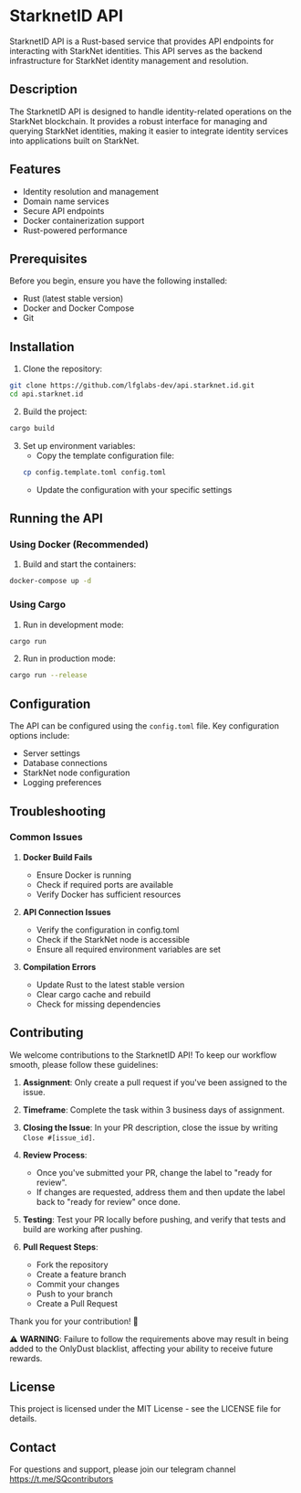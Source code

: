 # StarknetID API

StarknetID API is a Rust-based service that provides API endpoints for interacting with StarkNet identities. This API serves as the backend infrastructure for StarkNet identity management and resolution.

## Description

The StarknetID API is designed to handle identity-related operations on the StarkNet blockchain. It provides a robust interface for managing and querying StarkNet identities, making it easier to integrate identity services into applications built on StarkNet.

## Features

- Identity resolution and management
- Domain name services
- Secure API endpoints
- Docker containerization support
- Rust-powered performance

## Prerequisites

Before you begin, ensure you have the following installed:
- Rust (latest stable version)
- Docker and Docker Compose
- Git

## Installation

1. Clone the repository:
```bash
git clone https://github.com/lfglabs-dev/api.starknet.id.git
cd api.starknet.id
```

2. Build the project:
```bash
cargo build
```

3. Set up environment variables:
   - Copy the template configuration file:
   ```bash
   cp config.template.toml config.toml
   ```
   - Update the configuration with your specific settings

## Running the API

### Using Docker (Recommended)

1. Build and start the containers:
```bash
docker-compose up -d
```

### Using Cargo

1. Run in development mode:
```bash
cargo run
```

2. Run in production mode:
```bash
cargo run --release
```

## Configuration

The API can be configured using the `config.toml` file. Key configuration options include:
- Server settings
- Database connections
- StarkNet node configuration
- Logging preferences

## Troubleshooting

### Common Issues

1. **Docker Build Fails**
   - Ensure Docker is running
   - Check if required ports are available
   - Verify Docker has sufficient resources

2. **API Connection Issues**
   - Verify the configuration in config.toml
   - Check if the StarkNet node is accessible
   - Ensure all required environment variables are set

3. **Compilation Errors**
   - Update Rust to the latest stable version
   - Clear cargo cache and rebuild
   - Check for missing dependencies

## Contributing

We welcome contributions to the StarknetID API! To keep our workflow smooth, please follow these guidelines:

1. **Assignment**: Only create a pull request if you've been assigned to the issue.

2. **Timeframe**: Complete the task within 3 business days of assignment.

3. **Closing the Issue**: In your PR description, close the issue by writing `Close #[issue_id]`.

4. **Review Process**:
   - Once you've submitted your PR, change the label to "ready for review".
   - If changes are requested, address them and then update the label back to "ready for review" once done.

5. **Testing**: Test your PR locally before pushing, and verify that tests and build are working after pushing.

6. **Pull Request Steps**:
   - Fork the repository
   - Create a feature branch
   - Commit your changes
   - Push to your branch
   - Create a Pull Request

Thank you for your contribution! 🙏

⚠️ **WARNING**: Failure to follow the requirements above may result in being added to the OnlyDust blacklist, affecting your ability to receive future rewards.

## License

This project is licensed under the MIT License - see the LICENSE file for details.

## Contact

For questions and support, please join our telegram channel https://t.me/SQcontributors